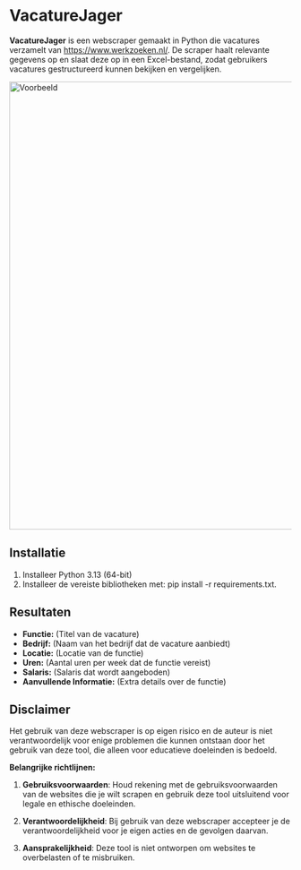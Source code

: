 
# VacatureJager
**VacatureJager** is een webscraper gemaakt in Python die vacatures verzamelt van https://www.werkzoeken.nl/. De scraper haalt relevante gegevens op en slaat deze op in een Excel-bestand, zodat gebruikers vacatures gestructureerd kunnen bekijken en vergelijken. 

<img src="Voorbeeld.gif" alt="Voorbeeld" width="800">

## Installatie

1. Installeer Python 3.13 (64-bit)
2. Installeer de vereiste bibliotheken met: pip install -r requirements.txt.

## Resultaten
- **Functie:** (Titel van de vacature)
- **Bedrijf:** (Naam van het bedrijf dat de vacature aanbiedt)
- **Locatie:** (Locatie van de functie)
- **Uren:** (Aantal uren per week dat de functie vereist)
- **Salaris:** (Salaris dat wordt aangeboden)
- **Aanvullende Informatie:** (Extra details over de functie)

## Disclaimer
Het gebruik van deze webscraper is op eigen risico en de auteur is niet verantwoordelijk voor enige problemen die kunnen ontstaan door het gebruik van deze tool, die alleen voor educatieve doeleinden is bedoeld. 

**Belangrijke richtlijnen:**
1. **Gebruiksvoorwaarden**: Houd rekening met de gebruiksvoorwaarden van de websites die je wilt scrapen en gebruik deze tool uitsluitend voor legale en ethische doeleinden.

2. **Verantwoordelijkheid**: Bij gebruik van deze webscraper accepteer je de verantwoordelijkheid voor je eigen acties en de gevolgen daarvan.

3. **Aansprakelijkheid**: Deze tool is niet ontworpen om websites te overbelasten of te misbruiken.
